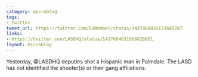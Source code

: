 ```yaml
---
category: microblog
tags:
- twitter
tweet_url: https://twitter.com/ExMember/status/1437069832172683267
links:
- https://twitter.com/LASDHQ/status/1437004631066828801
layout: microblog
---
```

Yesterday, @LASDHQ deputies shot a Hispanic man in Palmdale. The LASD has not identified the shooter(s) or their gang affiliations.
